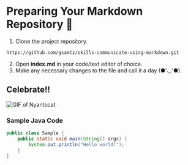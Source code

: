 # Preparing Your Markdown Repository 🥳
1. Clone the project repository.
```
https://github.com/gsamtz/skills-communicate-using-markdown.git
```
2. Open **index.md** in your code/text editor of choice.
3. Make any necessary changes to the file and call it a day (●'◡'●).

## Celebrate!!
![GIF of Nyantocat](https://octodex.github.com/images/nyantocat.gif)

### Sample Java Code
``` Java
public class Sample {
    public static void main(String[] args) {
        System.out.println("Hello world!");
    }
}
```
